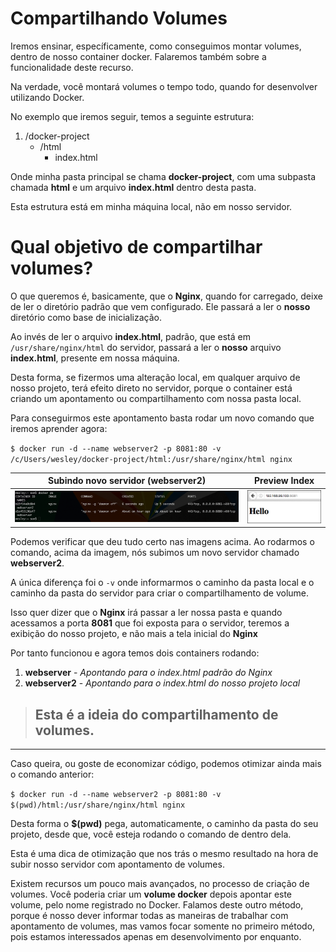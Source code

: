 # Compartilhando Volumes

Iremos ensinar, específicamente, como conseguimos montar volumes, dentro de nosso container docker. Falaremos também sobre a funcionalidade deste recurso.

Na verdade, você montará volumes o tempo todo, quando for desenvolver utilizando Docker.

No exemplo que iremos seguir, temos a seguinte estrutura:

1. /docker-project
    * /html
        * index.html
        
Onde minha pasta principal se chama **docker-project**, com uma subpasta chamada **html** e um arquivo **index.html** dentro desta pasta.

Esta estrutura está em minha máquina local, não em nosso servidor.

# Qual objetivo de compartilhar volumes?

O que queremos é, basicamente, que o **Nginx**, quando for carregado, deixe de ler o diretório padrão que vem configurado. Ele passará a ler o **nosso** diretório como base de inicialização.

Ao invés de ler o arquivo **index.html**, padrão, que está em `/usr/share/nginx/html` do servidor, passará a ler o **nosso** arquivo **index.html**, presente em nossa máquina.

Desta forma, se fizermos uma alteração local, em qualquer arquivo de nosso projeto, terá efeito direto no servidor, porque o container está criando um apontamento ou compartilhamento com nossa pasta local.

Para conseguirmos este apontamento basta rodar um novo comando que iremos aprender agora:

`$ docker run -d --name webserver2 -p 8081:80 -v /c/Users/wesley/docker-project/html:/usr/share/nginx/html nginx`

Subindo novo servidor (**webserver2**) | Preview Index
---------------------------------------| -------------
![Docker Compartilhando Volumes](./images/docker-compartilhando-volume.png "Docker Compartilhando Volume") | ![Docker volume index](./images/docker-volume-index.png "Docker Volume Index")

Podemos verificar que deu tudo certo nas imagens acima. Ao rodarmos o comando, acima da imagem, nós subimos um novo servidor chamado **webserver2**. 

A única diferença foi o `-v` onde informarmos o caminho da pasta local e o caminho da pasta do servidor para criar o compartilhamento de volume.
 
 Isso quer dizer que o **Nginx** irá passar a ler nossa pasta e quando acessamos a porta **8081** que foi exposta para o servidor, teremos a exibição do nosso projeto, e não mais a tela inicial do **Nginx**
 
 Por tanto funcionou e agora temos dois containers rodando:
 
 1. **webserver** - _Apontando para o index.html padrão do Nginx_
 2. **webserver2** - _Apontando para o index.html do nosso projeto local_
 
 > ## Esta é a ideia do compartilhamento de volumes.
 
 ***
 
 Caso queira, ou goste de economizar código, podemos otimizar ainda mais o comando anterior:
 
 `$ docker run -d --name webserver2 -p 8081:80 -v $(pwd)/html:/usr/share/nginx/html nginx`
 
 Desta forma o **$(pwd)** pega, automaticamente, o caminho da pasta do seu projeto, desde que, você esteja rodando o comando de dentro dela.
 
 Esta é uma dica de otimização que nos trás o mesmo resultado na hora de subir nosso servidor com apontamento de volumes.
 
 Existem recursos um pouco mais avançados, no processo de criação de volumes. Você poderia criar um **volume docker** depois apontar este volume, pelo nome registrado no Docker. Falamos deste outro método, porque é nosso dever informar todas as maneiras de trabalhar com apontamento de volumes, mas vamos focar somente no primeiro método, pois estamos interessados apenas em desenvolvimento por enquanto. 